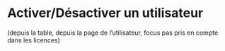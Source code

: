 # Activer/Désactiver un utilisateur

(depuis la table, depuis la page de l’utilisateur, focus pas pris en compte dans les licences)
